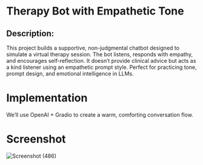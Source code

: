 # Therapy Bot with Empathetic Tone
## Description:
This project builds a supportive, non-judgmental chatbot designed to simulate a virtual therapy session. The bot listens, responds with empathy, and encourages self-reflection. It doesn’t provide clinical advice but acts as a kind listener using an empathetic prompt style. Perfect for practicing tone, prompt design, and emotional intelligence in LLMs.

# Implementation
We’ll use OpenAI + Gradio to create a warm, comforting conversation flow.
# Screenshot
![Screenshot (486)](https://github.com/user-attachments/assets/09680204-274b-43ca-9456-a4d1c3a3c15b)
